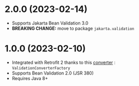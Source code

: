 # 2.0.0 (2023-02-14)

- Supports Jakarta Bean Validation 3.0
- **BREAKING CHANGE:** move to package `jakarta.validation`

# 1.0.0 (2023-02-10)

- Integrated with Retrofit 2 thanks to this [converter](https://github.com/square/retrofit/tree/master/retrofit-converters) : `ValidationConverterFactory` 
- Supports Bean Validation 2.0 (JSR 380)
- Requires Java 8+
